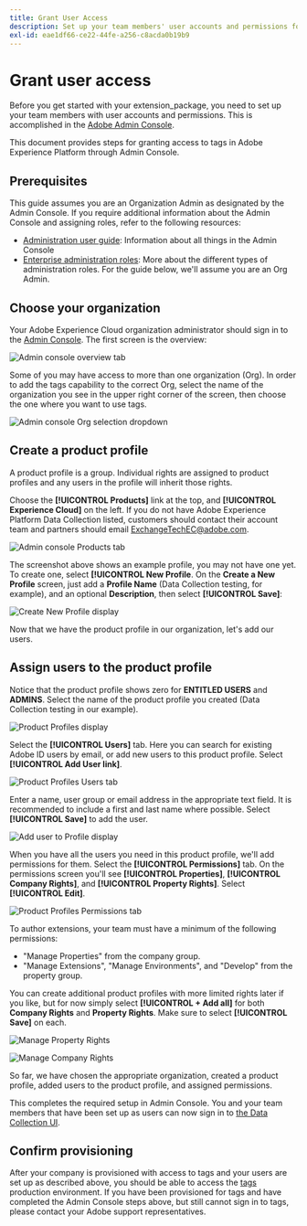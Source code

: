 ```yaml
---
title: Grant User Access
description: Set up your team members' user accounts and permissions for tags in Adobe Experience Platform.
exl-id: eae1df66-ce22-44fe-a256-c8acda0b19b9
---
```

# Grant user access

Before you get started with your extension_package, you need to set up your team members with user accounts and permissions.  This is accomplished in the [Adobe Admin Console](https://adminconsole.adobe.com/).

This document provides steps for granting access to tags in Adobe Experience Platform through Admin Console.

## Prerequisites

This guide assumes you are an Organization Admin as designated by the Admin Console. If you require additional information about the Admin Console and assigning roles, refer to the following resources:

* [Administration user guide](https://helpx.adobe.com/enterprise/administering/user-guide.html?topic=/enterprise/administering/morehelp/introduction.ug.js): Information about all things in the Admin Console
* [Enterprise administration roles](https://helpx.adobe.com/au/enterprise/using/admin-roles.html): More about the different types of administration roles. For the guide below, we'll assume you are an Org Admin.

## Choose your organization

Your Adobe Experience Cloud organization administrator should sign in to the [Admin Console](https://adminconsole.adobe.com/). The first screen is the overview:

![Admin console overview tab](../images/getting-started/admin-console-overview.png)

Some of you may have access to more than one organization (Org). In order to add the tags capability to the correct Org, select the name of the organization you see in the upper right corner of the screen, then choose the one where you want to use tags.

![Admin console Org selection dropdown](../images/getting-started/admin-console-choose-org.png)

## Create a product profile

A product profile is a group.  Individual rights are assigned to product profiles and any users in the profile will inherit those rights.

Choose the **[!UICONTROL Products]** link at the top, and **[!UICONTROL Experience Cloud]** on the left. If you do not have Adobe Experience Platform Data Collection listed, customers should contact their account team and partners should email <ExchangeTechEC@adobe.com>.

![Admin console Products tab](../images/getting-started/admin-console-products-launch.png)

The screenshot above shows an example profile, you may not have one yet. To create one, select **[!UICONTROL New Profile**. On the **Create a New Profile** screen, just add a **Profile Name** (Data Collection testing, for example), and an optional **Description**, then select **[!UICONTROL Save]**:

![Create New Profile display](../images/getting-started/admin-console-create-a-new-profile.png)

Now that we have the product profile in our organization, let's add our users.

## Assign users to the product profile

Notice that the product profile shows zero for **ENTITLED USERS** and **ADMINS**. Select the name of the product profile you created (Data Collection testing in our example).

![Product Profiles display](../images/getting-started/admin-console-profiles-add-user.png)

Select the **[!UICONTROL Users]** tab. Here you can search for existing Adobe ID users by email, or add new users to this product profile. Select **[!UICONTROL Add User link]**.

![Product Profiles Users tab](../images/getting-started/admin-console-add-launch-user.png)

Enter a name, user group or email address in the appropriate text field. It is recommended to include a first and last name where possible. Select **[!UICONTROL Save]** to add the user.

![Add user to Profile display](../images/getting-started/admin-console-add-user.png)

When you have all the users you need in this product profile, we'll add permissions for them. Select the **[!UICONTROL Permissions]** tab. On the permissions screen you'll see **[!UICONTROL Properties]**, **[!UICONTROL Company Rights]**, and **[!UICONTROL Property Rights]**. Select **[!UICONTROL Edit]**.

![Product Profiles Permissions tab](../images/getting-started/admin-console-profile-permissions.png)

To author extensions, your team must have a minimum of the following permissions:

- "Manage Properties" from the company group.
- "Manage Extensions", "Manage Environments", and "Develop" from the property group.
  
You can create additional product profiles with more limited rights later if you like, but for now simply select **[!UICONTROL + Add all]** for both **Company Rights** and **Property Rights**. Make sure to select **[!UICONTROL Save]** on each.

![Manage Property Rights](../images/getting-started/admin-console-add-all-property-rights.png)

![Manage Company Rights](../images/getting-started/admin-console-add-all-company-rights.png)

So far, we have chosen the appropriate organization, created a product profile, added users to the product profile, and assigned permissions.

This completes the required setup in Admin Console. You and your team members that have been set up as users can now sign in to [the Data Collection UI](https://launch.adobe.com/).

## Confirm provisioning

After your company is provisioned with access to tags and your users are set up as described above, you should be able to access the [tags](https://launch.adobe.com/) production environment. If you have been provisioned for tags and have completed the Admin Console steps above, but still cannot sign in to tags, please contact your Adobe support representatives.
